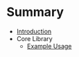 # Summary

* [Introduction](README.md)
* Core Library
  * [Example Usage](core/00-example-usage.md)
